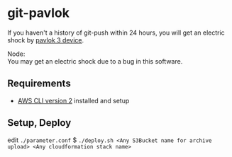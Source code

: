 # git-pavlok
If you haven't a history of git-push within 24 hours, you will get an electric shock by [pavlok 3 device](https://www.indiegogo.com/projects/pavlok-3-a-mindfulness-coach-on-your-wrist).

Node:  
You may get an electric shock due to a bug in this software.

## Requirements

- [AWS CLI version 2](https://docs.aws.amazon.com/cli/latest/userguide/cli-chap-install.html) installed and setup

## Setup, Deploy
edit `./parameter.conf`
$ `./deploy.sh <Any S3Bucket name for archive upload> <Any cloudformation stack name>`
